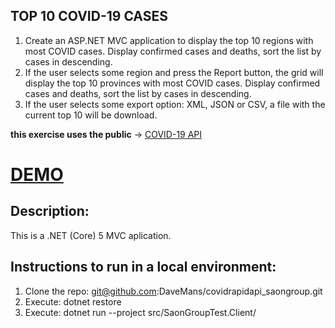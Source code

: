 ## TOP 10 COVID-19 CASES

1. Create an ASP.NET MVC application to display the top 10 regions with most COVID cases. Display confirmed cases and deaths, sort the list by cases in descending.
2. If the user selects some region and press the Report button, the grid will display the top 10 provinces with most COVID cases. Display confirmed cases and deaths, sort the list by cases in descending.
3. If the user selects some export option: XML, JSON or CSV, a file with the current top 10 will be download.

**this exercise uses the public** -> [COVID-19 API](https://rapidapi.com/axisbits-axisbits-default/api/covid-19-statistics)

# [DEMO](https://covidrapidapitest.azurewebsites.net/)


## Description:

This is a .NET (Core) 5 MVC aplication.

## Instructions to run in a local environment:

1. Clone the repo: git@github.com:DaveMans/covidrapidapi_saongroup.git
2. Execute: dotnet restore
3. Execute: dotnet run --project src/SaonGroupTest.Client/ 
